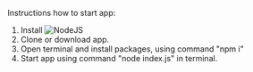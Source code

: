 Instructions how to start app:
1) Install ![NodeJS](https://img.shields.io/badge/NodeJS-NodeJS?logo=node.js&logoColor=light-green&labelColor=white&color=light-green) 
2) Clone or download app.
3) Open terminal and install packages, using command "npm i"
4) Start app using command "node index.js" in terminal.
